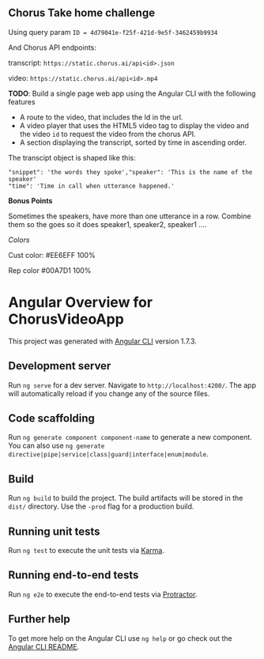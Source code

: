 ## Chorus Take home challenge

Using query param `ID = 4d79041e-f25f-421d-9e5f-3462459b9934`

And Chorus API endpoints:

transcript:
`https://static.chorus.ai/api<id>.json`

video: `https://static.chorus.ai/api<id>.mp4`

**TODO**: Build a single page web app using the Angular CLI with the following features
- A route to the video, that includes the Id in the url.
- A video player that uses the HTML5 video tag to display the video and the video `id` to request the video from the chorus API.
- A section displaying the transcript, sorted by time in ascending order.

The transcipt object is shaped like this:
```
"snippet": 'the words they spoke',"speaker": 'This is the name of the speaker'
"time": 'Time in call when utterance happened.'
```

**Bonus Points**

Sometimes the speakers, have more than one utterance in a row. Combine them so the goes so it does speaker1, speaker2, speaker1 ….

_Colors_

Cust color: #EE6EFF 100%

Rep color #00A7D1 100%



# Angular Overview for ChorusVideoApp

This project was generated with [Angular CLI](https://github.com/angular/angular-cli) version 1.7.3.

## Development server

Run `ng serve` for a dev server. Navigate to `http://localhost:4200/`. The app will automatically reload if you change any of the source files.

## Code scaffolding

Run `ng generate component component-name` to generate a new component. You can also use `ng generate directive|pipe|service|class|guard|interface|enum|module`.

## Build

Run `ng build` to build the project. The build artifacts will be stored in the `dist/` directory. Use the `-prod` flag for a production build.

## Running unit tests

Run `ng test` to execute the unit tests via [Karma](https://karma-runner.github.io).

## Running end-to-end tests

Run `ng e2e` to execute the end-to-end tests via [Protractor](http://www.protractortest.org/).

## Further help

To get more help on the Angular CLI use `ng help` or go check out the [Angular CLI README](https://github.com/angular/angular-cli/blob/master/README.md).
